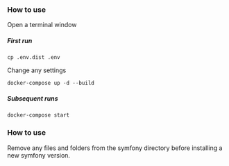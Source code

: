### How to use

Open a terminal window

##### First run
`cp .env.dist .env`

Change any settings

`docker-compose up -d --build`

##### Subsequent runs
`docker-compose start`



### How to use
Remove any files and folders from the symfony directory before installing a new symfony version.